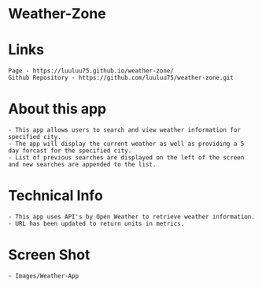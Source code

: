 # Weather-Zone

# Links
    Page - https://luuluu75.github.io/weather-zone/
    Github Repository - https://github.com/luuluu75/weather-zone.git

# About this app
    - This app allows users to search and view weather information for specified city.
    - The app will display the current weather as well as providing a 5 day forcast for the specified city.
    - List of previous searches are displayed on the left of the screen and new searches are appended to the list.
  
# Technical Info
    - This app uses API's by Open Weather to retrieve weather information.
    - URL has been updated to return units in metrics.

# Screen Shot
    - Images/Weather-App
